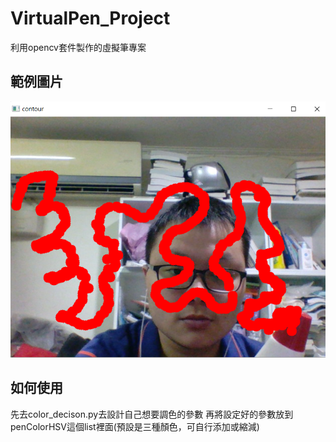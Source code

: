 # VirtualPen_Project
利用opencv套件製作的虛擬筆專案

## 範例圖片
![範例圖片](https://github.com/steven88161815/VirtualPen_Project/blob/main/%E7%AF%84%E4%BE%8B%E5%9C%96%E7%89%87.png)

## 如何使用
先去color_decison.py去設計自己想要調色的參數
再將設定好的參數放到penColorHSV這個list裡面(預設是三種顏色，可自行添加或縮減)

